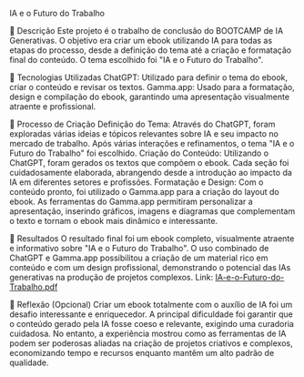 IA e o Futuro do Trabalho

📒 Descrição
Este projeto é o trabalho de conclusão do BOOTCAMP de IA Generativas. O objetivo era criar um ebook utilizando IA para todas as etapas do processo, desde a definição do tema até a criação e formatação final do conteúdo. O tema escolhido foi "IA e o Futuro do Trabalho".

🤖 Tecnologias Utilizadas
ChatGPT: Utilizado para definir o tema do ebook, criar o conteúdo e revisar os textos.
Gamma.app: Usado para a formatação, design e compilação do ebook, garantindo uma apresentação visualmente atraente e profissional.

🧐 Processo de Criação
Definição do Tema: Através do ChatGPT, foram exploradas várias ideias e tópicos relevantes sobre IA e seu impacto no mercado de trabalho. Após várias interações e refinamentos, o tema "IA e o Futuro do Trabalho" foi escolhido.
Criação do Conteúdo: Utilizando o ChatGPT, foram gerados os textos que compõem o ebook. Cada seção foi cuidadosamente elaborada, abrangendo desde a introdução ao impacto da IA em diferentes setores e profissões.
Formatação e Design: Com o conteúdo pronto, foi utilizado o Gamma.app para a criação do layout do ebook. As ferramentas do Gamma.app permitiram personalizar a apresentação, inserindo gráficos, imagens e diagramas que complementam o texto e tornam o ebook mais dinâmico e interessante.

🚀 Resultados
O resultado final foi um ebook completo, visualmente atraente e informativo sobre "IA e o Futuro do Trabalho". O uso combinado de ChatGPT e Gamma.app possibilitou a criação de um material rico em conteúdo e com um design profissional, demonstrando o potencial das IAs generativas na produção de projetos complexos.
Link: [IA-e-o-Futuro-do-Trabalho.pdf](https://github.com/user-attachments/files/15746219/IA-e-o-Futuro-do-Trabalho.pdf)


💭 Reflexão (Opcional)
Criar um ebook totalmente com o auxílio de IA foi um desafio interessante e enriquecedor. A principal dificuldade foi garantir que o conteúdo gerado pela IA fosse coeso e relevante, exigindo uma curadoria cuidadosa. No entanto, a experiência mostrou como as ferramentas de IA podem ser poderosas aliadas na criação de projetos criativos e complexos, economizando tempo e recursos enquanto mantêm um alto padrão de qualidade.
